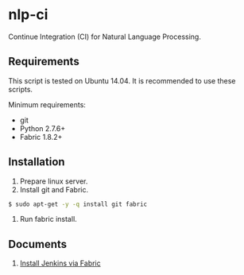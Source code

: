 nlp-ci
======
Continue Integration (CI) for Natural Language Processing.

## Requirements
This script is tested on Ubuntu 14.04. It is recommended to use these scripts.

Minimum requirements:
- git
- Python 2.7.6+
- Fabric 1.8.2+

## Installation
1. Prepare linux server.
1. Install git and Fabric.

  ```bash
  $ sudo apt-get -y -q install git fabric
  ```
  
1. Run fabric install.

## Documents
1. [Install Jenkins via Fabric](docs/fabric.md)
